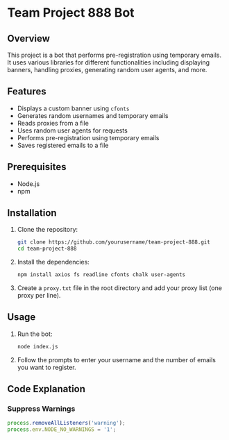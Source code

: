 # Team Project 888 Bot

## Overview

This project is a bot that performs pre-registration using temporary emails. It uses various libraries for different functionalities including displaying banners, handling proxies, generating random user agents, and more.

## Features

- Displays a custom banner using `cfonts`
- Generates random usernames and temporary emails
- Reads proxies from a file
- Uses random user agents for requests
- Performs pre-registration using temporary emails
- Saves registered emails to a file

## Prerequisites

- Node.js
- npm

## Installation

1. Clone the repository:

    ```sh
    git clone https://github.com/yourusername/team-project-888.git
    cd team-project-888
    ```

2. Install the dependencies:

    ```sh
    npm install axios fs readline cfonts chalk user-agents
    ```

3. Create a `proxy.txt` file in the root directory and add your proxy list (one proxy per line).

## Usage

1. Run the bot:

    ```sh
    node index.js
    ```

2. Follow the prompts to enter your username and the number of emails you want to register.

## Code Explanation

### Suppress Warnings

```js
process.removeAllListeners('warning');
process.env.NODE_NO_WARNINGS = '1';